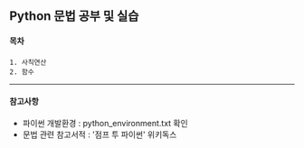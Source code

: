 Python 문법 공부 및 실습
------------------------

#### 목차
	1. 사칙연산
	2. 함수

------------------------

#### 참고사항
- 파이썬 개발환경 : python_environment.txt 확인
- 문법 관련 참고서적 : '점프 투 파이썬' 위키독스
